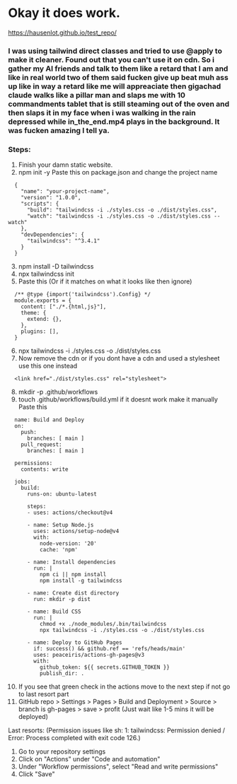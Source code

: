 # Okay it does work.
https://hausenlot.github.io/test_repo/
### I was using tailwind direct classes and tried to use @apply to make it cleaner. Found out that you can't use it on cdn. So i gather my AI friends and talk to them like a retard that I am and like in real world two of them said fucken give up beat muh ass up like in way a retard like me will appreaciate then gigachad claude walks like a pillar man and slaps me with 10 commandments tablet that is still steaming out of the oven and then slaps it in my face when i was walking in the rain depressed while in_the_end.mp4 plays in the background. It was fucken amazing I tell ya.

### Steps:
1. Finish your damn static website.
2. npm init -y
Paste this on package.json and change the project name
```
  {
    "name": "your-project-name",
    "version": "1.0.0",
    "scripts": {
      "build": "tailwindcss -i ./styles.css -o ./dist/styles.css",
      "watch": "tailwindcss -i ./styles.css -o ./dist/styles.css --watch"
    },
    "devDependencies": {
      "tailwindcss": "^3.4.1"
    }
  }
```
3. npm install -D tailwindcss
4. npx tailwindcss init
5.  Paste this (Or if it matches on what it looks like then ignore)
```
  /** @type {import('tailwindcss').Config} */
  module.exports = {
    content: ["./*.{html,js}"],
    theme: {
      extend: {},
    },
    plugins: [],
  }
```
6. npx tailwindcss -i ./styles.css -o ./dist/styles.css
7. Now remove the cdn or if you dont have a cdn and used a stylesheet use this one instead
```
  <link href="./dist/styles.css" rel="stylesheet">
```
8. mkdir -p .github/workflows
9. touch .github/workflows/build.yml if it doesnt work make it manually
Paste this
```
  name: Build and Deploy
  on:
    push:
      branches: [ main ]
    pull_request:
      branches: [ main ]
  
  permissions:
    contents: write
  
  jobs:
    build:
      runs-on: ubuntu-latest
      
      steps:
      - uses: actions/checkout@v4
  
      - name: Setup Node.js
        uses: actions/setup-node@v4
        with:
          node-version: '20'
          cache: 'npm'
  
      - name: Install dependencies
        run: |
          npm ci || npm install
          npm install -g tailwindcss
  
      - name: Create dist directory
        run: mkdir -p dist
  
      - name: Build CSS
        run: |
          chmod +x ./node_modules/.bin/tailwindcss
          npx tailwindcss -i ./styles.css -o ./dist/styles.css
  
      - name: Deploy to GitHub Pages
        if: success() && github.ref == 'refs/heads/main'
        uses: peaceiris/actions-gh-pages@v3
        with:
          github_token: ${{ secrets.GITHUB_TOKEN }}
          publish_dir: .
```
10. If you see that green check in the actions move to the next step if not go to last resort part
11. GitHub repo > Settings > Pages > Build and Deployment > Source > branch is gh-pages > save > profit (Just wait like 1-5 mins it will be deployed)

Last resorts:
(Permission issues like sh: 1: tailwindcss: Permission denied / Error: Process completed with exit code 126.)
  1. Go to your repository settings
  2. Click on "Actions" under "Code and automation"
  3. Under "Workflow permissions", select "Read and write permissions"
  4. Click "Save"
